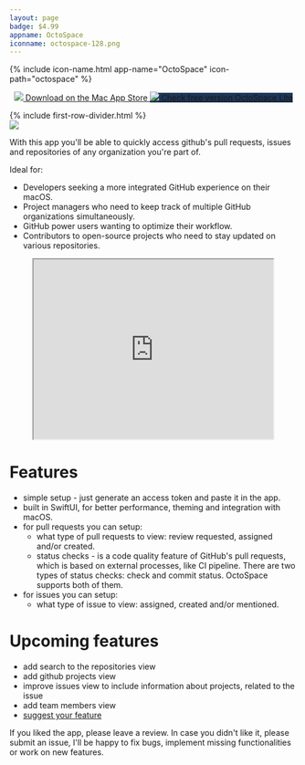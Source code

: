 ```yaml
---
layout: page
badge: $4.99
appname: OctoSpace
iconname: octospace-128.png
---
```


<div class="row first-row" markdown="0">
{% include icon-name.html app-name="OctoSpace" icon-path="octospace" %}

<p align="center">
  <a class="appstore-badge" href="https://apps.apple.com/us/app/octospace/id6473707939?mt=12&amp;itsct=apps_box_badge&amp;itscg=30200">
    <img class="appstore-badge__icon" src="{{ site.url | append: site.baseurl}}/assets/img/badges/apple.svg">
    <span class="appstore-badge__text">Download on the</span>
    <span class="appstore-badge__storename">Mac App Store</span>
  </a>

  <a class="appstore-badge internal-link" style="background-color:#1d3557" href="#octospacelite">
    <img class="appstore-badge__icon" src="{{ site.url | append: site.baseurl}}/assets/img/main-logo/menubar-apps-logo.png">
    <span class="appstore-badge__text">Check free version</span>
    <span class="appstore-badge__storename">OctoSpace Lite</span>
  </a>

</p>
</div>
{% include first-row-divider.html %}

<div class="row second-row">
  <div class="col m8 offset-m2">
  <div class="col l6">
  <img class="rounded-corners" src="{{ site.url | append: site.baseurl}}/assets/img/screenshots/octospace/octospace-1.png">
  </div>

<div class="col l6">

With this app you'll be able to quickly access github's pull requests, issues and repositories of any organization you're part of. 

Ideal for:
 - Developers seeking a more integrated GitHub experience on their macOS.
 - Project managers who need to keep track of multiple GitHub organizations simultaneously.
 - GitHub power users wanting to optimize their workflow.
 - Contributors to open-source projects who need to stay updated on various repositories.
</div>
</div>

<p align="center">
  <iframe width="420" height="315" src="https://youtu.be/rB6yDg2cgn4"></iframe>
</p>


<div class="col m8 offset-m2">
  
# Features

  - simple setup - just generate an access token and paste it in the app.
  - built in SwiftUI, for better performance, theming and integration with macOS.
  - for pull requests you can setup: 
    - what type of pull requests to view: review requested, assigned and/or created.
    - status checks -  is a code quality feature of GitHub's pull requests, which is based on external processes, like CI pipeline. There are two types of status checks: check and commit status. OctoSpace supports both of them.
  - for issues you can setup: 
    - what type of issue to view: assigned, created and/or mentioned. 

# Upcoming features

 - add search to the repositories view
 - add github projects view
 - improve issues view to include information about projects, related to the issue
 - add team members view
 - [suggest your feature](https://github.com/menubar-apps/OctoSpace/issues/new?assignees=streetturtle&labels=&projects=&template=feature_request.md&title=)

If you liked the app, please leave a review. In case you didn't like it, please submit an issue, I'll be happy to fix bugs, implement missing functionalities or work on new features.
</div>
</div>
